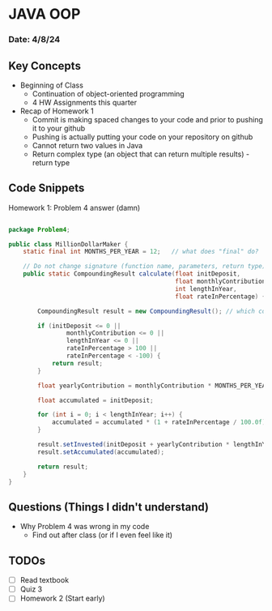 # JAVA OOP
### Date: 4/8/24
## Key Concepts

* Beginning of Class
     * Continuation of object-oriented programming
     * 4 HW Assignments this quarter
* Recap of Homework 1
     * Commit is making spaced changes to your code and prior to pushing it to your github
     * Pushing is actually putting your code on your repository on github
     * Cannot return two values in Java
     * Return complex type (an object that can return multiple results) - return type

## Code Snippets
Homework 1: Problem 4 answer (damn)
```java

package Problem4;

public class MillionDollarMaker {
    static final int MONTHS_PER_YEAR = 12;   // what does "final" do?

    // Do not change signature (function name, parameters, return type)
    public static CompoundingResult calculate(float initDeposit,
                                              float monthlyContribution,
                                              int lengthInYear,
                                              float rateInPercentage) {

        CompoundingResult result = new CompoundingResult(); // which constructor does this call?

        if (initDeposit <= 0 ||
                monthlyContribution <= 0 ||
                lengthInYear <= 0 ||
                rateInPercentage > 100 ||
                rateInPercentage < -100) {
            return result;
        }

        float yearlyContribution = monthlyContribution * MONTHS_PER_YEAR;   // why the constant MONTHS_PER_YEAR

        float accumulated = initDeposit;

        for (int i = 0; i < lengthInYear; i++) {
            accumulated = accumulated * (1 + rateInPercentage / 100.0f) + yearlyContribution;
        }

        result.setInvested(initDeposit + yearlyContribution * lengthInYear);
        result.setAccumulated(accumulated);

        return result;
    }
}

```

## Questions (Things I didn't understand)
* Why Problem 4 was wrong in my code
     * Find out after class (or if I even feel like it) 

## TODOs
- [ ] Read textbook
- [ ] Quiz 3
- [ ] Homework 2 (Start early)
